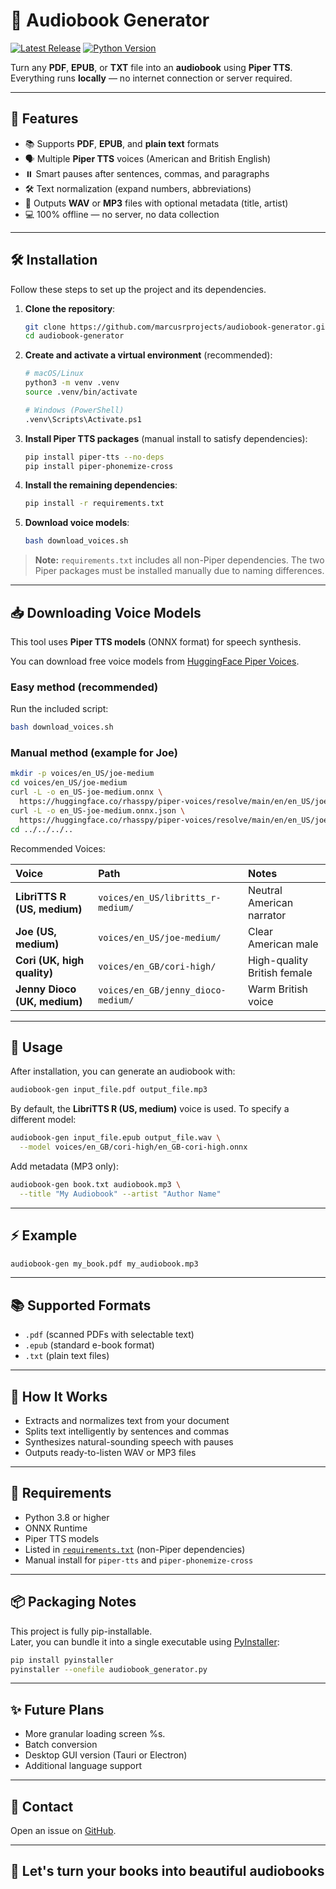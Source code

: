# 📖 Audiobook Generator

[![Latest Release](https://img.shields.io/github/v/release/marcusrprojects/audiobook-generator?label=release)](https://github.com/marcusrprojects/audiobook-generator/releases)
[![Python Version](https://img.shields.io/badge/python-3.8%2B-blue)](https://www.python.org/)

Turn any **PDF**, **EPUB**, or **TXT** file into an **audiobook** using **Piper TTS**.  
Everything runs **locally** — no internet connection or server required.

---

## 🚀 Features

- 📚 Supports **PDF**, **EPUB**, and **plain text** formats
- 🗣️ Multiple **Piper TTS** voices (American and British English)
- ⏸️ Smart pauses after sentences, commas, and paragraphs
- 🛠️ Text normalization (expand numbers, abbreviations)
- 🎵 Outputs **WAV** or **MP3** files with optional metadata (title, artist)
- 💻 100% offline — no server, no data collection

---

## 🛠 Installation

Follow these steps to set up the project and its dependencies.

1. **Clone the repository**:

    ```bash
    git clone https://github.com/marcusrprojects/audiobook-generator.git
    cd audiobook-generator
    ```

2. **Create and activate a virtual environment** (recommended):

    ```bash
    # macOS/Linux
    python3 -m venv .venv
    source .venv/bin/activate

    # Windows (PowerShell)
    .venv\Scripts\Activate.ps1
    ```

3. **Install Piper TTS packages** (manual install to satisfy dependencies):

    ```bash
    pip install piper-tts --no-deps
    pip install piper-phonemize-cross
    ```

4. **Install the remaining dependencies**:

    ```bash
    pip install -r requirements.txt
    ```

5. **Download voice models**:

    ```bash
    bash download_voices.sh
    ```

> **Note:** `requirements.txt` includes all non-Piper dependencies. The two Piper packages must be installed manually due to naming differences.

---

## 📥 Downloading Voice Models

This tool uses **Piper TTS models** (ONNX format) for speech synthesis.

You can download free voice models from [HuggingFace Piper Voices](https://huggingface.co/rhasspy/piper-voices).

### Easy method (recommended)

Run the included script:

```bash
bash download_voices.sh
```

### Manual method (example for Joe)

```bash
mkdir -p voices/en_US/joe-medium
cd voices/en_US/joe-medium
curl -L -o en_US-joe-medium.onnx \
  https://huggingface.co/rhasspy/piper-voices/resolve/main/en/en_US/joe/medium/en_US-joe-medium.onnx
curl -L -o en_US-joe-medium.onnx.json \
  https://huggingface.co/rhasspy/piper-voices/resolve/main/en/en_US/joe/medium/en_US-joe-medium.onnx.json
cd ../../../..
```

Recommended Voices:

| Voice                          | Path                                              | Notes                           |
|:-------------------------------|:--------------------------------------------------|:--------------------------------|
| **LibriTTS R (US, medium)**    | `voices/en_US/libritts_r-medium/`                 | Neutral American narrator       |
| **Joe (US, medium)**           | `voices/en_US/joe-medium/`                        | Clear American male             |
| **Cori (UK, high quality)**    | `voices/en_GB/cori-high/`                         | High-quality British female     |
| **Jenny Dioco (UK, medium)**   | `voices/en_GB/jenny_dioco-medium/`                | Warm British voice              |

---

## 🌟 Usage

After installation, you can generate an audiobook with:

```bash
audiobook-gen input_file.pdf output_file.mp3
```

By default, the **LibriTTS R (US, medium)** voice is used. To specify a different model:

```bash
audiobook-gen input_file.epub output_file.wav \
  --model voices/en_GB/cori-high/en_GB-cori-high.onnx
```

Add metadata (MP3 only):

```bash
audiobook-gen book.txt audiobook.mp3 \
  --title "My Audiobook" --artist "Author Name"
```

---

## ⚡ Example

```bash
audiobook-gen my_book.pdf my_audiobook.mp3
```

---

## 📚 Supported Formats

- `.pdf` (scanned PDFs with selectable text)
- `.epub` (standard e-book format)
- `.txt` (plain text files)

---

## 🧐 How It Works

- Extracts and normalizes text from your document
- Splits text intelligently by sentences and commas
- Synthesizes natural-sounding speech with pauses
- Outputs ready-to-listen WAV or MP3 files

---

## 📝 Requirements

- Python 3.8 or higher
- ONNX Runtime
- Piper TTS models
- Listed in [`requirements.txt`](requirements.txt) (non-Piper dependencies)
- Manual install for `piper-tts` and `piper-phonemize-cross`

---

## 📦 Packaging Notes

This project is fully pip-installable.  
Later, you can bundle it into a single executable using [PyInstaller](https://pyinstaller.org/):

```bash
pip install pyinstaller
pyinstaller --onefile audiobook_generator.py
```

---

## ✨ Future Plans

- More granular loading screen %s.
- Batch conversion
- Desktop GUI version (Tauri or Electron)
- Additional language support

---

## 📩 Contact

Open an issue on [GitHub](https://github.com/marcusrprojects/audiobook-generator/issues).

---

## 🏁 Let's turn your books into beautiful audiobooks
